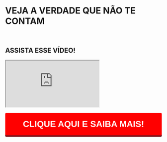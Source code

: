 <html><head>
   
  </head><body>
    <div class="cover fundo">
      <div class="cover-image"></div>
      <div class="container">
        <div class="row">
          <div class="col-lg-10 col-lg-offset-1 col-sm-12 col-xs-12 col-md-12 text-center">
            <h1>VEJA A VERDADE QUE NÃO TE CONTAM</h1>
              <br><h2>ASSISTA ESSE VÍDEO!</h2>
            <div class="embed-responsive embed-responsive-16by9">
              <iframe class="embed-responsive-item" src="https://www.youtube.com/embed/zAuHDXQl8is" allowfullscreen=""></iframe>
            </div>
            <br>
            <a href="https://selvagemgel.com/desconto-especial" target="_blank" rel="noopener noreferrer" class="mylink"><button type="button" style="width: 100%; padding: 20px 15px; border: 0; background-color: #ff0000; border-radius: 4px; font-size: 28px; color: #ffffff; font-weight: bold; box-shadow: 0px 5px 0px 0px #79111a;">CLIQUE AQUI E SAIBA MAIS!</button></a>
            <br>
          </div>
        </div>
      </div>
    </div>
    <!-- Global site tag (gtag.js) - Google Analytics -->
    <script async="" src="https://www.googletagmanager.com/gtag/js?id=UA-1462435-1"></script>
    <script>
      window.dataLayer = window.dataLayer || [];
      function gtag(){dataLayer.push(arguments);}
      gtag('js', new Date());
    
      gtag('config', 'UA-146280435-1');
    </script>
    <script>
      $(document).ready(function(){
      			function getSearchParams(k){
      				var p={};
      				location.search.replace(/[?&]+([^=&]+)=([^&]*)/gi,function(s,k,v){p[k]=v})
      				return k?p[k]:p;
      			}
      		
      			var param = Object.values(getSearchParams()).toString();
      			var parametros = param.replace(new RegExp(",", "g"), "|");
      
      			var mylink = 'https://selvagemgel.com/desconto-especial/?src=' + parametros;
      		
      			$(".mylink").attr('href', mylink);
      		});
    </script>
  

</body></html>
